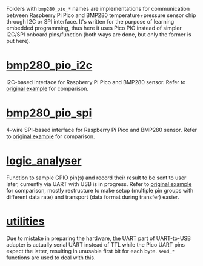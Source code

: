 Folders with `bmp280_pio_*` names are implementations for communication between Raspberry Pi Pico and BMP280 temperature+pressure sensor chip through I2C or SPI interface. It's written for the purpose of learning embedded programming, thus here it uses Pico PIO instead of simpler I2C/SPI onboard pins/function (both ways are done, but only the former is put here).

# [bmp280_pio_i2c](./bmp280_pio_i2c)

I2C-based interface for Raspberry Pi Pico and BMP280 sensor. Refer to [original example](https://github.com/raspberrypi/pico-examples/tree/master/pio/i2c) for comparison.

# [bmp280_pio_spi](./bmp280_pio_spi)

4-wire SPI-based interface for Raspberry Pi Pico and BMP280 sensor. Refer to [original example](https://github.com/raspberrypi/pico-examples/tree/master/pio/spi) for comparison.

# [logic_analyser](./logic_analyser)

Function to sample GPIO pin(s) and record their result to be sent to user later, currently via UART with USB is in progress. Refer to [original example](https://github.com/raspberrypi/pico-examples/tree/master/pio/logic_analyser/logic_analyser.c) for comparison, mostly restructure to make setup (multiple pin groups with different data rate) and transport (data format during transfer) easier.

# [utilities](./utilities)

Due to mistake in preparing the hardware, the UART part of UART-to-USB adapter is actually serial UART instead of TTL while the Pico UART pins expect the latter, resulting in unusable first bit for each byte. `send_*` functions are used to deal with this.
